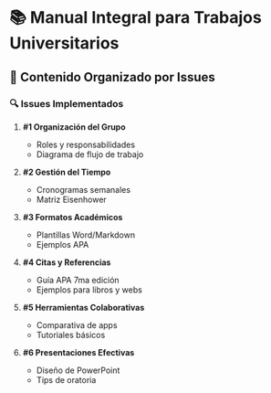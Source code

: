 # 📚 Manual Integral para Trabajos Universitarios

## 🌟 Contenido Organizado por Issues

### 🔍 Issues Implementados
1. **#1 Organización del Grupo**  
   - Roles y responsabilidades  
   - Diagrama de flujo de trabajo  

2. **#2 Gestión del Tiempo**  
   - Cronogramas semanales  
   - Matriz Eisenhower  

3. **#3 Formatos Académicos**  
   - Plantillas Word/Markdown  
   - Ejemplos APA  

4. **#4 Citas y Referencias**  
   - Guía APA 7ma edición  
   - Ejemplos para libros y webs  

5. **#5 Herramientas Colaborativas**  
   - Comparativa de apps  
   - Tutoriales básicos  

6. **#6 Presentaciones Efectivas**  
   - Diseño de PowerPoint  
   - Tips de oratoria  
